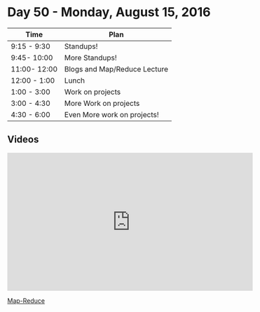 # Day 50  - Monday, August 15, 2016


Time       | Plan     |
----------------|-------
9:15 - 9:30  | Standups!
9:45- 10:00  | More Standups!
11:00- 12:00 | Blogs and Map/Reduce Lecture
12:00 - 1:00 | Lunch
1:00 - 3:00  | Work on projects
3:00 - 4:30  | More Work on projects
4:30 - 6:00  | Even More work on projects!

## Videos

<iframe width="560" height="315" src="https://www.youtube.com/embed/hzlZjTr-Z6s?rel=0&modestbranding=1" frameborder="0" allowfullscreen></iframe><p><a href="https://www.youtube.com/watch?v=hzlZjTr-Z6s">Map-Reduce</a></p>
